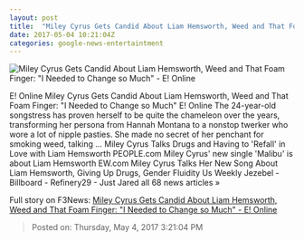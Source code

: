 ```yaml
---
layout: post
title:  "Miley Cyrus Gets Candid About Liam Hemsworth, Weed and That Foam Finger: 'I Needed to Change so Much' - E! Online"
date: 2017-05-04 10:21:04Z
categories: google-news-entertaintment
---
```


![Miley Cyrus Gets Candid About Liam Hemsworth, Weed and That Foam Finger: "I Needed to Change so Much" - E! Online](http://akns-images.eonline.com/eol_images/Entire_Site/201744/rs_600x600-170504032434-600.Miley-Cyrus-050417.jpg?downsize=450:*&crop=450:350;left,top)

E! Online Miley Cyrus Gets Candid About Liam Hemsworth, Weed and That Foam Finger: "I Needed to Change so Much" E! Online The 24-year-old songstress has proven herself to be quite the chameleon over the years, transforming her persona from Hannah Montana to a nonstop twerker who wore a lot of nipple pasties. She made no secret of her penchant for smoking weed, talking ... Miley Cyrus Talks Drugs and Having to 'Refall' in Love with Liam Hemsworth PEOPLE.com Miley Cyrus' new single 'Malibu' is about Liam Hemsworth EW.com Miley Cyrus Talks Her New Song About Liam Hemsworth, Giving Up Drugs, Gender Fluidity Us Weekly Jezebel - Billboard - Refinery29 - Just Jared all 68 news articles »


Full story on F3News: [Miley Cyrus Gets Candid About Liam Hemsworth, Weed and That Foam Finger: "I Needed to Change so Much" - E! Online](http://www.f3nws.com/n/FBRzRE)

> Posted on: Thursday, May 4, 2017 3:21:04 PM
